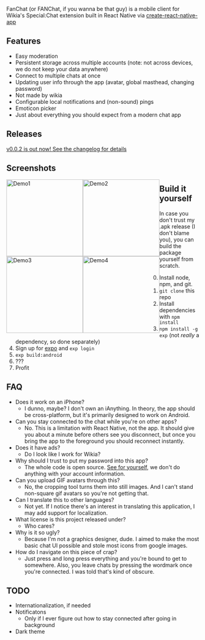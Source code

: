 FanChat (or FANChat, if you wanna be that guy) is a mobile client for Wikia's Special:Chat extension built in React Native via [create-react-native-app](https://github.com/react-community/create-react-native-app)

## Features
* Easy moderation
* Persistent storage across multiple accounts (note: not across devices, we do not keep your data anywhere)
* Connect to multiple chats at once
* Updating user info through the app (avatar, global masthead, changing password)
* Not made by wikia
* Configurable local notifications and (non-sound) pings
* Emoticon picker
* Just about everything you should expect from a modern chat app

## Releases
[v0.0.2 is out now! See the changelog for details](../../releases)

## Screenshots
<img src="https://i.imgur.com/WkDS8gi.png" alt="Demo1" width="200" style="float: left;">
<img src="https://i.imgur.com/N2ipWTZ.png" alt="Demo2" width="200" style="float: left;">
<img src="https://i.imgur.com/MWma9ia.png" alt="Demo3" width="200" style="float: left;">
<img src="https://i.imgur.com/Uk7VEQQ.png" alt="Demo4" width="200" style="float: left;">

## Build it yourself
In case you don't trust my .apk release (I don't blame you), you can build the package yourself from scratch.

0. Install node, npm, and git.
1. `git clone` this repo
2. Install dependencies with `npm install`
3. `npm install -g exp` (not _really_ a dependency, so done separately)
4. Sign up for [expo](https://expo.io/signup) and `exp login`
5. `exp build:android`
6. ???
7. Profit

## FAQ
* Does it work on an iPhone?
  * I dunno, maybe? I don't own an iAnything. In theory, the app should be cross-platform, but it's primarily designed to work on Android.
* Can you stay connected to the chat while you're on other apps?
  * No. This is a limitation with React Native, not the app. It should give you about a minute before others see you disconnect, but once you bring the app to the foreground you should reconnect instantly.
* Does it have ads?
  * Do I look like I work for Wikia?
* Why should I trust to put my password into this app?
  * The whole code is open source. [See for yourself](screens/Login.js), we don't do anything with your account information.
* Can you upload GIF avatars through this?
  * No, the cropping tool turns them into still images. And I can't stand non-square gif avatars so you're not getting that.
* Can I translate this to other languages?
  * Not yet. If I notice there's an interest in translating this application, I may add support for localization.
* What license is this project released under?
  * Who cares?
* Why is it so ugly?
  * Because I'm not a graphics designer, dude. I aimed to make the most basic chat UI possible and stole most icons from google images.
* How do I navigate on this piece of crap?
  * Just press and long press everything and you're bound to get to somewhere. Also, you leave chats by pressing the wordmark once you're connected. I was told that's kind of obscure.

## TODO
* Internationalization, if needed
* Notificatons
  * Only if I ever figure out how to stay connected after going in background
* Dark theme

